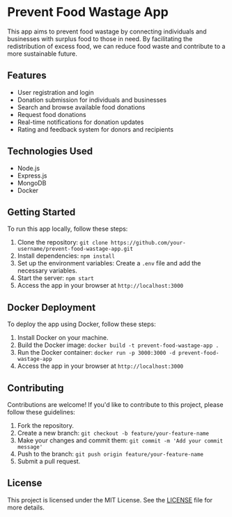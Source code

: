 # Prevent Food Wastage App

This app aims to prevent food wastage by connecting individuals and businesses with surplus food to those in need. By facilitating the redistribution of excess food, we can reduce food waste and contribute to a more sustainable future.

## Features

- User registration and login
- Donation submission for individuals and businesses
- Search and browse available food donations
- Request food donations
- Real-time notifications for donation updates
- Rating and feedback system for donors and recipients

## Technologies Used

- Node.js
- Express.js
- MongoDB
- Docker

## Getting Started

To run this app locally, follow these steps:

1. Clone the repository: `git clone https://github.com/your-username/prevent-food-wastage-app.git`
2. Install dependencies: `npm install`
3. Set up the environment variables: Create a `.env` file and add the necessary variables.
4. Start the server: `npm start`
5. Access the app in your browser at `http://localhost:3000`

## Docker Deployment

To deploy the app using Docker, follow these steps:

1. Install Docker on your machine.
2. Build the Docker image: `docker build -t prevent-food-wastage-app .`
3. Run the Docker container: `docker run -p 3000:3000 -d prevent-food-wastage-app`
4. Access the app in your browser at `http://localhost:3000`

## Contributing

Contributions are welcome! If you'd like to contribute to this project, please follow these guidelines:

1. Fork the repository.
2. Create a new branch: `git checkout -b feature/your-feature-name`
3. Make your changes and commit them: `git commit -m 'Add your commit message'`
4. Push to the branch: `git push origin feature/your-feature-name`
5. Submit a pull request.

## License

This project is licensed under the MIT License. See the [LICENSE](LICENSE) file for more details.
